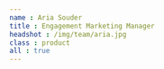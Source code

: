 ```yaml
---
name : Aria Souder
title : Engagement Marketing Manager
headshot : /img/team/aria.jpg
class : product
all : true
---
```

